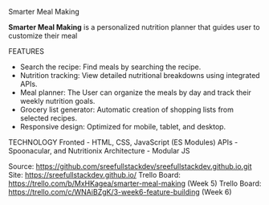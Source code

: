 Smarter Meal Making

**Smarter Meal Making** is a personalized nutrition planner that guides user to customize their meal

FEATURES
- Search the recipe: Find meals by searching the recipe.
- Nutrition tracking: View detailed nutritional breakdowns using integrated APIs.
- Meal planner: The User can organize the meals by day and track their weekly nutrition goals.
- Grocery list generator: Automatic creation of shopping lists from selected recipes.
- Responsive design: Optimized for mobile, tablet, and desktop.

TECHNOLOGY
Fronted       -  HTML, CSS, JavaScript (ES Modules)
APIs          -  Spoonacular, and Nutritionix
Architecture  -  Modular JS

Source: https://github.com/sreefullstackdev/sreefullstackdev.github.io.git
Site: https://sreefullstackdev.github.io/
Trello Board: https://trello.com/b/MxHKagea/smarter-meal-making (Week 5)
Trello Board: https://trello.com/c/WNAiBZgK/3-week6-feature-building (Week 6)
